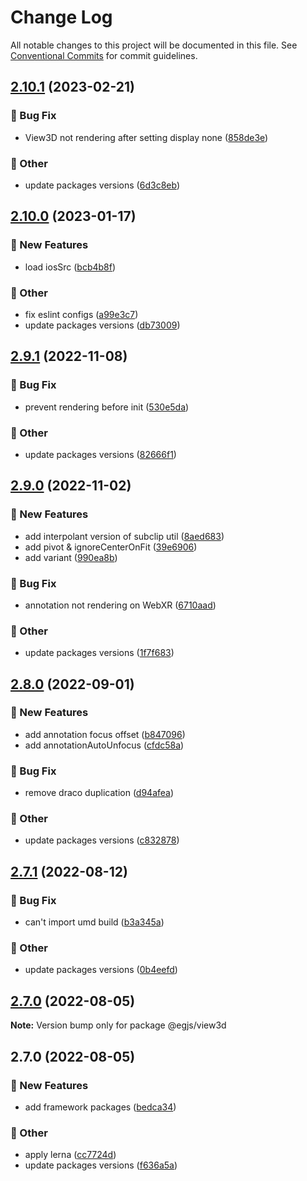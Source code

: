# Change Log

All notable changes to this project will be documented in this file.
See [Conventional Commits](https://conventionalcommits.org) for commit guidelines.

## [2.10.1](https://github.com/naver/egjs-view3d/compare/@egjs/view3d@2.10.0...@egjs/view3d@2.10.1) (2023-02-21)


### :bug: Bug Fix

* View3D not rendering after setting display none ([858de3e](https://github.com/naver/egjs-view3d/commit/858de3eac5edded2e6f5cc3c91b773808d44a75d))


### :mega: Other

* update packages versions ([6d3c8eb](https://github.com/naver/egjs-view3d/commit/6d3c8ebd0ae1d3c012f68c5d758d8aaa48cceba8))



## [2.10.0](https://github.com/naver/egjs-view3d/compare/@egjs/view3d@2.9.1...@egjs/view3d@2.10.0) (2023-01-17)


### :rocket: New Features

* load iosSrc ([bcb4b8f](https://github.com/naver/egjs-view3d/commit/bcb4b8f37a857be6268609d0720dac5691effedc))


### :mega: Other

* fix eslint configs ([a99e3c7](https://github.com/naver/egjs-view3d/commit/a99e3c7217866f7c492c03f62416247154550bec))
* update packages versions ([db73009](https://github.com/naver/egjs-view3d/commit/db7300922cedba3001fd9668dcca954f68d17f0d))



## [2.9.1](https://github.com/naver/egjs-view3d/compare/@egjs/view3d@2.9.0...@egjs/view3d@2.9.1) (2022-11-08)


### :bug: Bug Fix

* prevent rendering before init ([530e5da](https://github.com/naver/egjs-view3d/commit/530e5dacc62000a21b190554ef21c447f98f5896))


### :mega: Other

* update packages versions ([82666f1](https://github.com/naver/egjs-view3d/commit/82666f130836869428006135de36efacdf2898c7))



## [2.9.0](https://github.com/naver/egjs-view3d/compare/@egjs/view3d@2.8.0...@egjs/view3d@2.9.0) (2022-11-02)


### :rocket: New Features

* add interpolant version of subclip util ([8aed683](https://github.com/naver/egjs-view3d/commit/8aed68384fb581908f2934d5c2bdc703e875a8e0))
* add pivot & ignoreCenterOnFit ([39e6906](https://github.com/naver/egjs-view3d/commit/39e6906e24ab92fc911a3d054bbf11f44695f51f))
* add variant ([990ea8b](https://github.com/naver/egjs-view3d/commit/990ea8b23b96dfff3389c8de25ec98d43922b093))


### :bug: Bug Fix

* annotation not rendering on WebXR ([6710aad](https://github.com/naver/egjs-view3d/commit/6710aadcf8aea79986c48a1648b40ec84250d295))


### :mega: Other

* update packages versions ([1f7f683](https://github.com/naver/egjs-view3d/commit/1f7f68345783fd03f812778ed2d4a8c7cf34d487))



## [2.8.0](https://github.com/naver/egjs-view3d/compare/@egjs/view3d@2.7.1...@egjs/view3d@2.8.0) (2022-09-01)


### :rocket: New Features

* add annotation focus offset ([b847096](https://github.com/naver/egjs-view3d/commit/b84709646d1065b31a2e8f013606e4db1777254d))
* add annotationAutoUnfocus ([cfdc58a](https://github.com/naver/egjs-view3d/commit/cfdc58a3a9ce5d34c11c7e1c29a0401e2638c37d))


### :bug: Bug Fix

* remove draco duplication ([d94afea](https://github.com/naver/egjs-view3d/commit/d94afea2b7449321267604bd4b15abf886b08631))


### :mega: Other

* update packages versions ([c832878](https://github.com/naver/egjs-view3d/commit/c8328786f05cf357a07893c489cd4ecf020f6031))



## [2.7.1](https://github.com/naver/egjs-view3d/compare/@egjs/view3d@2.7.0...@egjs/view3d@2.7.1) (2022-08-12)


### :bug: Bug Fix

* can't import umd build ([b3a345a](https://github.com/naver/egjs-view3d/commit/b3a345a349b5fa12177849a943becbb3a459d645))


### :mega: Other

* update packages versions ([0b4eefd](https://github.com/naver/egjs-view3d/commit/0b4eefd87b4e96e99c7ed45ffd9badeb943bd612))



## [2.7.0](https://github.com/naver/egjs-view3d/compare/@egjs/view3d@2.7.0...@egjs/view3d@2.7.0) (2022-08-05)

**Note:** Version bump only for package @egjs/view3d





## 2.7.0 (2022-08-05)


### :rocket: New Features

* add framework packages ([bedca34](https://github.com/naver/egjs-view3d/commit/bedca3419fd223b3089f21aa13a3538dc86c831f))


### :mega: Other

* apply lerna ([cc7724d](https://github.com/naver/egjs-view3d/commit/cc7724d3549eb47a5cf9fd5f7167f862a4c1d6ba))
* update packages versions ([f636a5a](https://github.com/naver/egjs-view3d/commit/f636a5a4aa9ab07c53250f0cd9b68fbe6646dce7))
